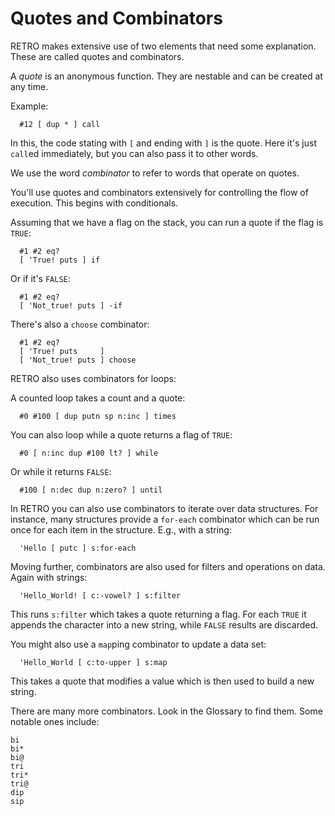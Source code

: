 # Quotes and Combinators

RETRO makes extensive use of two elements that need some explanation. These are called quotes and combinators.

A *quote* is an anonymous function. They are nestable and can be created at any time.

Example:

````
  #12 [ dup * ] call
````

In this, the code stating with `[` and ending with `]` is the quote. Here it's just `call`ed immediately, but you can also pass it to other words.

We use the word *combinator* to refer to words that operate on quotes.

You'll use quotes and combinators extensively for controlling the flow of execution. This begins with conditionals.

Assuming that we have a flag on the stack, you can run a quote if the flag is `TRUE`:

````
  #1 #2 eq?
  [ 'True! puts ] if
````

Or if it's `FALSE`:

````
  #1 #2 eq?
  [ 'Not_true! puts ] -if
````

There's also a `choose` combinator:

````
  #1 #2 eq?
  [ 'True! puts     ]
  [ 'Not_true! puts ] choose
````

RETRO also uses combinators for loops:

A counted loop takes a count and a quote:

````
  #0 #100 [ dup putn sp n:inc ] times
````

You can also loop while a quote returns a flag of `TRUE`:

````
  #0 [ n:inc dup #100 lt? ] while
````

Or while it returns `FALSE`:

````
  #100 [ n:dec dup n:zero? ] until
````

In RETRO you can also use combinators to iterate over data structures. For instance, many structures provide a `for-each` combinator which can be run once for each item in the structure. E.g., with a string:

````
  'Hello [ putc ] s:for-each
````

Moving further, combinators are also used for filters and operations on data. Again with strings:

````
  'Hello_World! [ c:-vowel? ] s:filter
````

This runs `s:filter` which takes a quote returning a flag. For each `TRUE` it appends the character into a new string, while `FALSE` results are discarded.

You might also use a `map`ping combinator to update a data set:

````
  'Hello_World [ c:to-upper ] s:map
````

This takes a quote that modifies a value which is then used to build a new string.

There are many more combinators. Look in the Glossary to find them. Some notable ones include:

    bi
    bi*
    bi@
    tri
    tri*
    tri@
    dip
    sip
